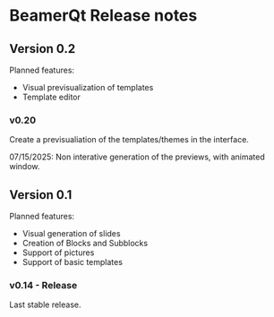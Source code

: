 # BeamerQt Release notes

## Version 0.2
Planned features:

- Visual previsualization of templates
- Template editor

### v0.20

Create a previsualiation of the templates/themes in the interface.

07/15/2025: Non interative generation of the previews, with animated window.



## Version 0.1
Planned features:

- Visual generation of slides
- Creation of Blocks and Subblocks
- Support of pictures
- Support of basic templates

### v0.14 - Release
Last stable release.
